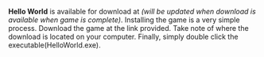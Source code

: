 **Hello World** is available for download at *(will be updated when download is available when game is complete)*. Installing the game is a very simple process. Download the game at the link provided. Take note of where the download is located on your computer. Finally, simply double click the executable(HelloWorld.exe).
